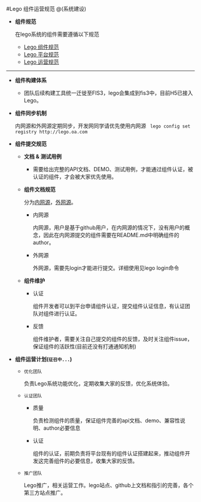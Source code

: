 #Lego 组件运营规范
@(系统建设)

+   **组件规范**

    在lego系统的组件需要遵循以下规范
    +   [Lego 组件规范](https://github.com/imweb/code-guide/blob/master/lego/SPECIFICATION.md)
    +   [Lego 平台规范](https://github.com/imweb/code-guide/blob/master/lego/PLATFORM-SPECIFICATION.md)
    +   [Lego 运营规范](https://github.com/imweb/code-guide/blob/master/lego/OPERATION.md)

----------------

+   **组件构建体系**
    +   团队后续构建工具统一迁徙至FIS3，lego会集成到fis3中，目前H5已接入Lego。
+   **组件同步机制**

    内网源和外网源定期同步，开发网同学请优先使用内网源 ` lego config set registry http://lego.oa.com`
+   **组件提交规范**
    +   **文档 & 测试用例**
        +   需要给出完整的API文档、DEMO、测试用例，才能通过组件认证，被认证的组件，才会被大家优先使用。
    +   **组件文档规范**
    
        分为[内网源](http://lego.oa.com)，[外网源](http://lego.imweb.io)。
        +   内网源
            
            内网源，用户是基于github用户，在内网源的情况下，没有用户的概念，因此在内网源提交的组件需要在README.md中明确组件的author。
        +   外网源
            
            外网源，需要先login才能进行提交。详细使用见lego login命令
    +   **组件维护**
        +   认证
            
            组件开发者可以到平台申请组件认证，提交组件认证信息，有认证团队对组件进行认证。
        +   反馈
            
            组件维护者，需要关注自己提交的组件的反馈，及时关注组件issue，保证组件的活跃性(目前还没有打通通知机制)
+   **组件运营计划(`征召中...`)**
    +   `优化团队`
        
        负责Lego系统功能优化，定期收集大家的反馈，优化系统体验。
    +   `认证团队`
        +   质量
            
            负责检测组件的质量，保证组件完善的api文档、demo、兼容性说明、author必要信息
        +   认证
            
            组件的认证，前期负责将平台现有的组件认证搭建起来，推动组件开发这完善组件的必要信息，收集大家的反馈。
    +   `推广团队`
    
        Lego推广，相关运营工作。lego站点、github上文档和指引的完善，各个第三方站点推广。